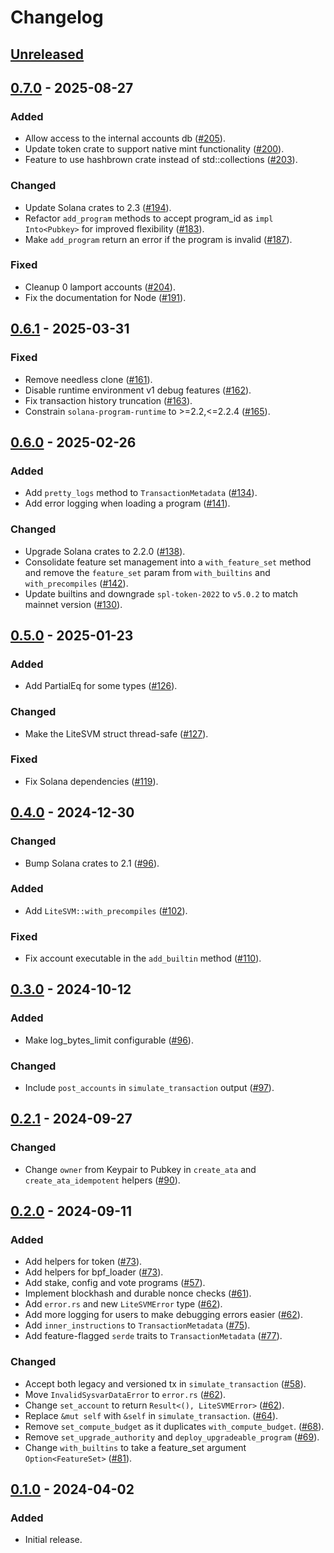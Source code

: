 # Changelog

## [Unreleased]

## [0.7.0] - 2025-08-27

### Added

- Allow access to the internal accounts db ([#205](https://github.com/LiteSVM/litesvm/pull/205)).
- Update token crate to support native mint functionality ([#200](https://github.com/LiteSVM/litesvm/pull/200)).
- Feature to use hashbrown crate instead of std::collections ([#203](https://github.com/LiteSVM/litesvm/pull/203)).

### Changed

- Update Solana crates to 2.3 ([#194](https://github.com/LiteSVM/litesvm/pull/194)).
- Refactor `add_program` methods to accept program_id as `impl Into<Pubkey>` for improved flexibility ([#183](https://github.com/LiteSVM/litesvm/pull/183)).
- Make `add_program` return an error if the program is invalid ([#187](https://github.com/LiteSVM/litesvm/pull/187)).

### Fixed

- Cleanup 0 lamport accounts ([#204](https://github.com/LiteSVM/litesvm/pull/204)).
- Fix the documentation for Node ([#191](https://github.com/LiteSVM/litesvm/pull/191)).

## [0.6.1] - 2025-03-31

### Fixed

- Remove needless clone ([#161](https://github.com/LiteSVM/litesvm/pull/161)).
- Disable runtime environment v1 debug features ([#162](https://github.com/LiteSVM/litesvm/pull/162)).
- Fix transaction history truncation ([#163](https://github.com/LiteSVM/litesvm/pull/163)).
- Constrain `solana-program-runtime` to >=2.2,<=2.2.4 ([#165](https://github.com/LiteSVM/litesvm/pull/165)).

## [0.6.0] - 2025-02-26

### Added

- Add `pretty_logs` method to `TransactionMetadata` ([#134](https://github.com/LiteSVM/litesvm/pull/134)).
- Add error logging when loading a program ([#141](https://github.com/LiteSVM/litesvm/pull/141)).

### Changed

- Upgrade Solana crates to 2.2.0 ([#138](https://github.com/LiteSVM/litesvm/pull/138)).
- Consolidate feature set management into a `with_feature_set` method and remove the `feature_set` param from `with_builtins` and `with_precompiles` ([#142](https://github.com/LiteSVM/litesvm/pull/142)).
- Update builtins and downgrade `spl-token-2022` to `v5.0.2` to match mainnet version ([#130](https://github.com/LiteSVM/litesvm/pull/130)).

## [0.5.0] - 2025-01-23

### Added

- Add PartialEq for some types ([#126](https://github.com/LiteSVM/litesvm/pull/126)).

### Changed

- Make the LiteSVM struct thread-safe ([#127](https://github.com/LiteSVM/litesvm/pull/127)).

### Fixed

- Fix Solana dependencies ([#119](https://github.com/LiteSVM/litesvm/pull/119)).

## [0.4.0] - 2024-12-30

### Changed

- Bump Solana crates to 2.1 ([#96](https://github.com/LiteSVM/litesvm/pull/96)).

### Added

- Add `LiteSVM::with_precompiles` ([#102](https://github.com/LiteSVM/litesvm/pull/102)).

### Fixed

- Fix account executable in the `add_builtin` method ([#110](https://github.com/LiteSVM/litesvm/pull/110)).

## [0.3.0] - 2024-10-12

### Added

- Make log_bytes_limit configurable ([#96](https://github.com/LiteSVM/litesvm/pull/96)).

### Changed

- Include `post_accounts` in `simulate_transaction` output ([#97](https://github.com/LiteSVM/litesvm/pull/97)).

## [0.2.1] - 2024-09-27

### Changed

- Change `owner` from Keypair to Pubkey in `create_ata` and `create_ata_idempotent` helpers ([#90](https://github.com/LiteSVM/litesvm/pull/90)).

## [0.2.0] - 2024-09-11

### Added

- Add helpers for token ([#73](https://github.com/LiteSVM/litesvm/pull/73)).
- Add helpers for bpf_loader ([#73](https://github.com/LiteSVM/litesvm/pull/73)).
- Add stake, config and vote programs ([#57](https://github.com/LiteSVM/litesvm/pull/57)).
- Implement blockhash and durable nonce checks ([#61](https://github.com/LiteSVM/litesvm/pull/61)).
- Add `error.rs` and new `LiteSVMError` type ([#62](https://github.com/LiteSVM/litesvm/pull/62)).
- Add more logging for users to make debugging errors easier ([#62](https://github.com/LiteSVM/litesvm/pull/62)).
- Add `inner_instructions` to `TransactionMetadata` ([#75](https://github.com/LiteSVM/litesvm/pull/75)).
- Add feature-flagged `serde` traits to `TransactionMetadata` ([#77](https://github.com/LiteSVM/litesvm/pull/77)).

### Changed

- Accept both legacy and versioned tx in `simulate_transaction` ([#58](https://github.com/LiteSVM/litesvm/pull/58)).
- Move `InvalidSysvarDataError` to `error.rs` ([#62](https://github.com/LiteSVM/litesvm/pull/62)).
- Change `set_account` to return `Result<(), LiteSVMError>` ([#62](https://github.com/LiteSVM/litesvm/pull/62)).
- Replace `&mut self` with `&self` in `simulate_transaction`. ([#64](https://github.com/LiteSVM/litesvm/pull/64)).
- Remove `set_compute_budget` as it duplicates `with_compute_budget`. ([#68](https://github.com/LiteSVM/litesvm/pull/68)).
- Remove `set_upgrade_authority` and `deploy_upgradeable_program` ([#69](https://github.com/LiteSVM/litesvm/pull/69)).
- Change `with_builtins` to take a feature_set argument `Option<FeatureSet>` ([#81](https://github.com/LiteSVM/litesvm/pull/81)).

## [0.1.0] - 2024-04-02

### Added

- Initial release.

[Unreleased]: https://github.com/LiteSVM/litesvm/compare/v0.7.0...HEAD
[0.7.0]: https://github.com/LiteSVM/litesvm/compare/v0.6.1...v0.7.0
[0.6.1]: https://github.com/LiteSVM/litesvm/compare/v0.6.0...v0.6.1
[0.6.0]: https://github.com/LiteSVM/litesvm/compare/v0.5.0...v0.6.0
[0.5.0]: https://github.com/LiteSVM/litesvm/compare/v0.4.0...v0.5.0
[0.4.0]: https://github.com/LiteSVM/litesvm/compare/v0.3.0...v0.4.0
[0.3.0]: https://github.com/LiteSVM/litesvm/compare/v0.2.1...v0.3.0
[0.2.1]: https://github.com/LiteSVM/litesvm/compare/v0.2.0...v0.2.1
[0.2.0]: https://github.com/LiteSVM/litesvm/compare/v0.1.0...v0.2.0
[0.1.0]: https://github.com/LiteSVM/litesvm/releases/tag/v0.1.0
